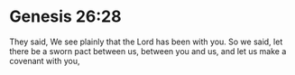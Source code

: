 # Genesis 26:28

They said, We see plainly that the Lord has been with you. So we said, let there be a sworn pact between us, between you and us, and let us make a covenant with you,
